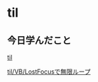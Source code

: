 # til

## 今日学んだこと

[til](https://github.com/tokiohamamatsu/til/blob/master/%E6%B4%BB%E5%8B%95%E8%A8%98%E9%8C%B2/2023/06/15.md)

[til/VB/LostFocusで無限ループ](https://github.com/tokiohamamatsu/til/blob/master/VB/LostFocus%E3%81%A7%E7%84%A1%E9%99%90%E3%83%AB%E3%83%BC%E3%83%97.md)